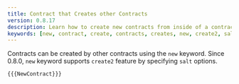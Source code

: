 ```yaml
---
title: Contract that Creates other Contracts
version: 0.8.17
description: Learn how to create new contracts from inside of a contract with Solidity
keywords: [new, contract, create, contracts, creates, new, create2, salt]
---
```


Contracts can be created by other contracts using the `new` keyword. Since 0.8.0, `new` keyword supports `create2` feature by specifying `salt` options.

```solidity
{{{NewContract}}}
```
